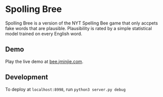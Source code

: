 # Spolling Bree

Spolling Bree is a version of the NYT Spelling Bee game that only accpets fake
words that are plausible. Plausibility is rated by a simple statistical model
trained on every English word.

## Demo
Play the live demo at [bee.jminjie.com](https://bee.jminjie.com).

## Development
To deploy at `localhost:8998`, run `python3 server.py debug`
